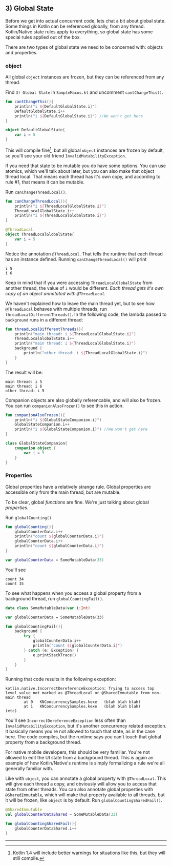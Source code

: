 ## 3) Global State

Before we get into actual concurrent code, lets chat a bit about global state. Some things in Kotlin can be referenced globally, from any thread. Kotlin/Native state rules apply to everything, so global state has some special rules applied out of the box.

There are two types of global state we need to be concerned with: objects and properties.

### object

All global `object` instances are frozen, but they can be referenced from any thread.

Find `3) Global State` in `SampleMacos.kt` and uncomment `cantChangeThis()`.

```kotlin
fun cantChangeThis(){
    println("i ${DefaultGlobalState.i}")
    DefaultGlobalState.i++
    println("i ${DefaultGlobalState.i}") //We won't get here
}

object DefaultGlobalState{
    var i = 5
}
```

This will compile fine[^1], but all global `object` instances are frozen by default, so you'll see your old friend `InvalidMutabilityException`.

If you need that state to be mutable you do have some options. You can use atomics, which we'll talk about later, but you can also make that object thread local. That means each thread has it's own copy, and according to rule #1, that means it can be mutable.

Run `canChangeThreadLocal()`.

```kotlin
fun canChangeThreadLocal(){
    println("i ${ThreadLocalGlobalState.i}")
    ThreadLocalGlobalState.i++
    println("i ${ThreadLocalGlobalState.i}")
}

@ThreadLocal
object ThreadLocalGlobalState{
    var i = 5
}
```

Notice the annotation `@ThreadLocal`. That tells the runtime that each thread has an instance defined. Running `canChangeThreadLocal()` will print

```
i 5
i 6
```

Keep in mind that if you were accessing `ThreadLocalGlobalState` from another thread, the value of `i` would be different. *Each thread gets it's own copy of an object annotated with `@ThreadLocal`.*

We haven't explained how to leave the main thread yet, but to see how `@ThreadLocal` behaves with multiple threads, run `threadLocalDifferentThreads()`. In the following code, the lambda passed to `background` runs in a different thread:

```kotlin
fun threadLocalDifferentThreads(){
    println("main thread: i ${ThreadLocalGlobalState.i}")
    ThreadLocalGlobalState.i++
    println("main thread: i ${ThreadLocalGlobalState.i}")
    background {
        println("other thread: i ${ThreadLocalGlobalState.i}")
    }
}
```

The result will be:

```
main thread: i 5
main thread: i 6
other thread: i 5
```

Companion objects are also globally referencable, and will also be frozen. You can run `companionAlsoFrozen()` to see this in action.

```kotlin
fun companionAlsoFrozen(){
    println("i ${GlobalStateCompanion.i}")
    GlobalStateCompanion.i++
    println("i ${GlobalStateCompanion.i}") //We won't get here
}

class GlobalStateCompanion{
    companion object {
        var i = 5
    }
}
```

### Properties

Global properties have a relatively strange rule. Global properties are accessible only from the main thread, but are mutable.

To be clear, global *functions* are fine. We're just talking about global *properties*.

Run `globalCounting()`

```kotlin
fun globalCounting(){
    globalCounterData.i++
    println("count ${globalCounterData.i}")
    globalCounterData.i++
    println("count ${globalCounterData.i}")
}

var globalCounterData = SomeMutableData(33)
```

You'll see

```
count 34
count 35
```

To see what happens when you access a global property from a background thread, run `globalCountingFail()`.

```kotlin
data class SomeMutableData(var i:Int)

var globalCounterData = SomeMutableData(33)

fun globalCountingFail(){
    background {
        try {
            globalCounterData.i++
            println("count ${globalCounterData.i}")
        } catch (e: Exception) {
            e.printStackTrace()
        }
    }
}
```

Running that code results in the following exception:

```
kotlin.native.IncorrectDereferenceException: Trying to access top level value not marked as @ThreadLocal or @SharedImmutable from non-main thread
        at 0   KNConcurrencySamples.kexe   (blah blah blah)
        at 1   KNConcurrencySamples.kexe   (blah blah blah)
(etc)

```

You'll see `IncorrectDereferenceException` less often than `InvalidMutabilityException`, but it's another concurrency related exception. It basically means you're not allowed to touch that state, as in the case here. The code compiles, but the runtime says you can't touch that global property from a background thread.

For native mobile developers, this should be very familiar. You're not allowed to edit the UI state from a background thread. This is again an example of how Kotlin/Native's runtime is simply formalizing a rule we're all generally familiar with.

Like with `object`, you can annotate a global property with `@ThreadLocal`. This will give each thread a copy, and obviously will allow you to access that state from other threads. You can also annotate global properties with `@SharedImmutable`, which will make that property available to all threads, but it will be frozen, like `object` is by default. Run `globalCountingSharedFail()`.

```kotlin
@SharedImmutable
val globalCounterDataShared = SomeMutableData(33)

fun globalCountingSharedFail(){
    globalCounterDataShared.i++
}
```

---

[^1]: Kotlin 1.4 will include better warnings for situations like this, but they will still compile.
